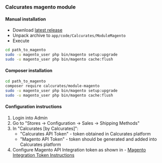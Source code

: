 ### Calcurates magento module

#### Manual installation
- Download [latest release](https://github.com/calcurates/module-magento/releases/latest)
- Unpack archive to `app/code/Calcurates/ModuleMagento`
- Execute
```bash
cd path_to_magento
sudo -u magento_user php bin/magento setup:upgrade
sudo -u magento_user php bin/magento cache:flush
```

#### Composer installation
```bash
cd path_to_magento
composer require calcurates/module-magento
sudo -u magento_user php bin/magento setup:upgrade
sudo -u magento_user php bin/magento cache:flush
```

#### Configuration instructions
1. Login into Admin
1. Go to "Stores -> Configuration -> Sales -> Shipping Methods"
1. In "Calcurates [by Calcurates]":
    - "Calcurates API Token" - token obtained in Calcurates platform
    -  "Magento API Token" - token should be generated and added into Calcurates platform
1. Configure Magento API Integration token as shown in - [Magento Integration Token Instructions](https://devdocs.magento.com/guides/v2.3/get-started/authentication/gs-authentication-token.html)
